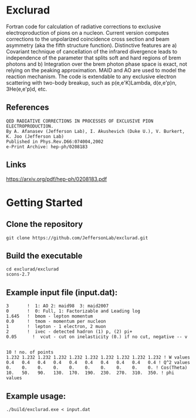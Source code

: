 # Exclurad

Fortran code for calculation of radiative corrections to exclusive electroproduction of pions on a nucleon. Current version computes corrections to the unpolarized coincidence cross section and beam asymmetry (aka the fifth structure function). Distinctive features are 
a) Covariant technique of cancellation of the infrared divergence leads to independence of the parameter that splits soft and hard regions of brem photons and 
b) Integration over the brem photon phase space is exact, not relying on the peaking approximation. 
MAID and AO are used to model the reaction mechanism. The code is extendable to any exclusive electron scattering with two-body breakup, such as p(e,e'K)Lambda, d(e,e'p)n, 3He(e,e'p)d, etc.

## References
```
QED RADIATIVE CORRECTIONS IN PROCESSES OF EXCLUSIVE PION ELECTROPRODUCTION.
By A. Afanasev (Jefferson Lab), I. Akushevich (Duke U.), V. Burkert, K. Joo (Jefferson Lab) 
Published in Phys.Rev.D66:074004,2002
e-Print Archive: hep-ph/0208183 
```
## Links
https://arxiv.org/pdf/hep-ph/0208183.pdf

# Getting Started

## Clone the repository
```
git clone https://github.com/JeffersonLab/exclurad.git
```

## Build the executable
```
cd exclurad/exclurad
scons-2.7

```
## Example input file (input.dat):

```
3       !  1: AO 2: maid98  3: maid2007
0       !  0: Full, 1: Factorizable and Leading log  
1.645   !  bmom - lepton momentum
0.0     !  tmom - momentum per nucleon
1       !  lepton - 1 electron, 2 muon
2       !  ivec - detected hadron (1) p, (2) pi+
0.05      !  vcut - cut on inelasticity (0.) if no cut, negative -- v


10 ! no. of points
1.232 1.232 1.232 1.232 1.232 1.232 1.232 1.232 1.232 1.232 ! W values 
0.4   0.4   0.4   0.4   0.4   0.4   0.4   0.4   0.4   0.4 ! Q^2 values
0.    0.    0.    0.    0.    0.    0.    0.    0.    0. ! Cos(Theta)
10.   50.   90.   130.  170.  190.  230.  270.  310.  350. ! phi values

```

## Example usage:
```
./build/exclurad.exe < input.dat

```

